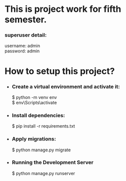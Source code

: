 <h1>This is project work for fifth semester.</h1>

<h3>superuser detail:</h3>
username: admin<br>
password: admin<br>
<p>
  <h1>
    How to setup this project?
  </h1>
  <ul>
    <li><h3>Create a virtual environment and activate it:</h3></li>
    $ python -m venv env<br>
    $ env\Scripts\activate<br>
    <li><h3>Install dependencies:</h3></li>
    $ pip install -r requirements.txt
<br>
    <li><h3>Apply migrations:</h3></li>
    $ python manage.py migrate
<br>
    <li><h3>Running the Development Server</h3></li>
    $ python manage.py runserver <br>
  </ul>
</p>
